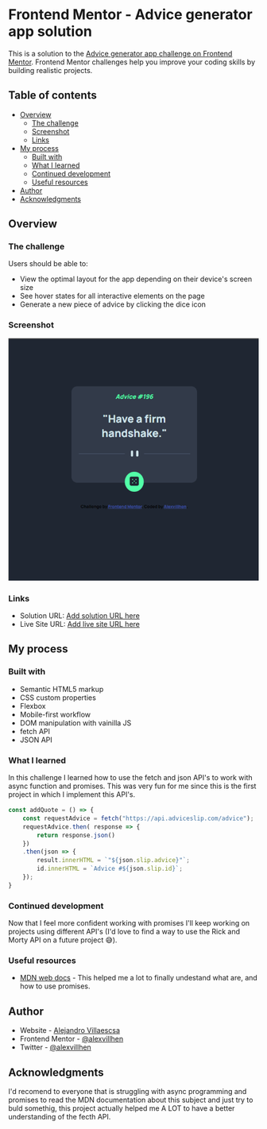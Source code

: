# Frontend Mentor - Advice generator app solution

This is a solution to the [Advice generator app challenge on Frontend Mentor](https://www.frontendmentor.io/challenges/advice-generator-app-QdUG-13db). Frontend Mentor challenges help you improve your coding skills by building realistic projects.

## Table of contents

- [Overview](#overview)
  - [The challenge](#the-challenge)
  - [Screenshot](#screenshot)
  - [Links](#links)
- [My process](#my-process)
  - [Built with](#built-with)
  - [What I learned](#what-i-learned)
  - [Continued development](#continued-development)
  - [Useful resources](#useful-resources)
- [Author](#author)
- [Acknowledgments](#acknowledgments)

## Overview

### The challenge

Users should be able to:

- View the optimal layout for the app depending on their device's screen size
- See hover states for all interactive elements on the page
- Generate a new piece of advice by clicking the dice icon 

### Screenshot

![Screenshot of the project](./images/Captura%20de%20pantalla%202022-04-26%20101032.png)

### Links

- Solution URL: [Add solution URL here](https://your-solution-url.com)
- Live Site URL: [Add live site URL here](https://your-live-site-url.com)

## My process

### Built with

- Semantic HTML5 markup
- CSS custom properties
- Flexbox
- Mobile-first workflow
- DOM manipulation with vainilla JS
- fetch API
- JSON API

### What I learned

In this challenge I learned how to use the fetch and json API's to work with async function and promises. 
This was very fun for me since this is the first project in which I implement this API's.
```js
const addQuote = () => {
    const requestAdvice = fetch("https://api.adviceslip.com/advice");
    requestAdvice.then( response => {
        return response.json()
    })
    .then(json => {
        result.innerHTML = `"${json.slip.advice}"`;
        id.innerHTML = `Advice #${json.slip.id}`;
    });
}
```


### Continued development

Now that I feel more confident working with promises I'll keep working on projects using different API's (I'd love to find a way to use the Rick and Morty API on a future project 😅).

### Useful resources

- [MDN web docs](https://developer.mozilla.org/en-US/docs/Learn/JavaScript/Asynchronous/Introducing) - This helped me a lot to finally undestand what are, and how to use promises.

## Author

- Website - [Alejandro Villaescsa](https://www.instagram.com/alex_codes.js/?hl=en)
- Frontend Mentor - [@alexvillhen](https://www.frontendmentor.io/profile/alexvillhen)
- Twitter - [@alexvillhen](https://www.twitter.com/alexvillhen)

## Acknowledgments

I'd recomend to everyone that is struggling with async programming and promises to read the MDN documentation about this subject and just try to buld somethig, this project actually helped me A LOT to have a better understanding of the fecth API.

